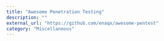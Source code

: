 ```yaml
---
title: "Awesome Penetration Testing"
description: ""
external_url: "https://github.com/enaqx/awesome-pentest"
category: "Miscellaneous"
---
```

